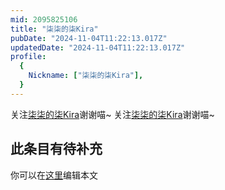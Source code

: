 ```yaml
---
mid: 2095825106
title: "柒柒的柒Kira"
pubDate: "2024-11-04T11:22:13.017Z"
updatedDate: "2024-11-04T11:22:13.017Z"
profile:
  {
    Nickname: ["柒柒的柒Kira"],
  }
---
```


关注[柒柒的柒Kira](https://space.bilibili.com/2095825106)谢谢喵~ 关注[柒柒的柒Kira](https://space.bilibili.com/2095825106)谢谢喵~

## 此条目有待补充
你可以在[这里](https://github.com/Yuhanawa/VTuber.ICU/edit/master/src/content/v/柒柒的柒Kira/index.md)编辑本文
